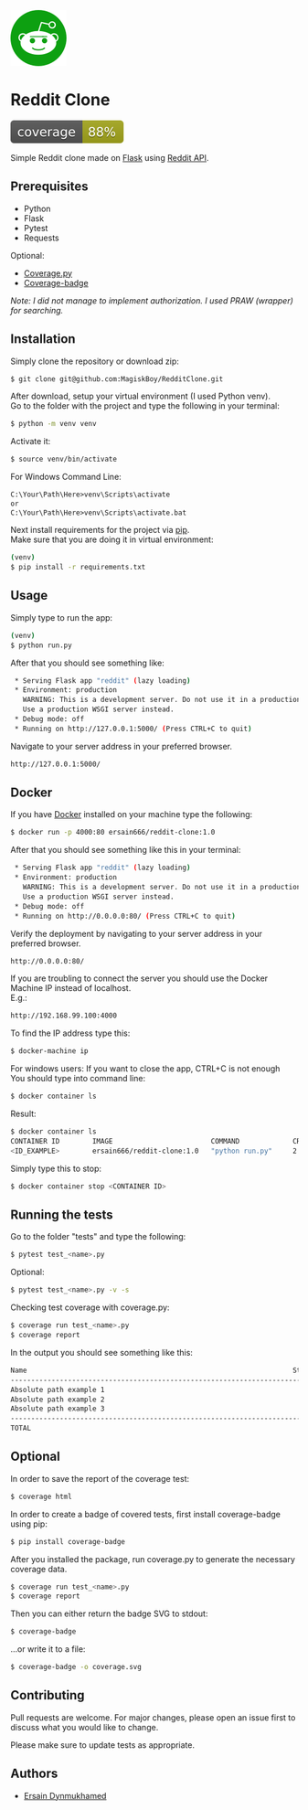 ![Alt text](/reddit/static/img/reddit.png)
# Reddit Clone 
![Alt text](/test/coverage.svg)


Simple Reddit clone made on [Flask](http://flask.pocoo.org/) using [Reddit API](https://www.reddit.com/dev/api/).

## Prerequisites
* Python
* Flask
* Pytest
* Requests

Optional:
* [Coverage.py](https://coverage.readthedocs.io/en/v4.5.x/)
* [Coverage-badge](https://pypi.org/project/coverage-badge/)

_Note: I did not manage to implement authorization._
_I used PRAW (wrapper) for searching._

## Installation

Simply clone the repository or download zip: 
```sh
$ git clone git@github.com:MagiskBoy/RedditClone.git
```
After download, setup your virtual environment (I used Python venv).
<br>
Go to the folder with the project and type the following in your terminal:
```sh
$ python -m venv venv
```

Activate it:
```sh
$ source venv/bin/activate
```
For Windows Command Line:
```
C:\Your\Path\Here>venv\Scripts\activate
or
C:\Your\Path\Here>venv\Scripts\activate.bat
```

Next install requirements for the project via [pip](https://pip.pypa.io/en/stable/installing/).
<br>
Make sure that you are doing it in virtual environment:
```sh
(venv)
$ pip install -r requirements.txt
```

## Usage 
Simply type to run the app:
```sh
(venv)
$ python run.py
```
After that you should see something like:
```sh
 * Serving Flask app "reddit" (lazy loading)
 * Environment: production
   WARNING: This is a development server. Do not use it in a production deployment.
   Use a production WSGI server instead.
 * Debug mode: off
 * Running on http://127.0.0.1:5000/ (Press CTRL+C to quit)
```
Navigate to your server address in your preferred browser.
```sh
http://127.0.0.1:5000/
```


##  Docker
If you have [Docker](https://www.docker.com/) installed on your machine type the following:
```sh
$ docker run -p 4000:80 ersain666/reddit-clone:1.0
```

After that you should see something like this in your terminal:
```sh
 * Serving Flask app "reddit" (lazy loading)
 * Environment: production
   WARNING: This is a development server. Do not use it in a production deployment.
   Use a production WSGI server instead.
 * Debug mode: off
 * Running on http://0.0.0.0:80/ (Press CTRL+C to quit)
```
Verify the deployment by navigating to your server address in your preferred browser.
```sh
http://0.0.0.0:80/
```

If you are troubling to connect the server you should use the Docker Machine IP instead of localhost. <br>
E.g.:
```sh
http://192.168.99.100:4000
```

To find the IP address type this:
```sh
$ docker-machine ip
```

For windows users:
If you want to close the app, CTRL+C is not enough
<br>
You should type into command line:
```sh
$ docker container ls 
```
Result:
```sh
$ docker container ls
CONTAINER ID        IMAGE                        COMMAND             CREATED             STATUS              PORTS                  NAMES
<ID_EXAMPLE>        ersain666/reddit-clone:1.0   "python run.py"     2 minutes ago       Up About a minute   0.0.0.0:4000->80/tcp   nostalgic_goodall
```
Simply type this to stop:
```sh
$ docker container stop <CONTAINER ID>
```

## Running the tests
Go to the folder "tests" and type the following:
```sh
$ pytest test_<name>.py
```
Optional:
```sh
$ pytest test_<name>.py -v -s
```

Checking test coverage with coverage.py:
```sh
$ coverage run test_<name>.py
$ coverage report
```
In the output you should see something like this:
```sh
Name                                                                 Stmts   Miss  Cover
----------------------------------------------------------------------------------------
Absolute path example 1                                                 11      0   100%
Absolute path example 2                                                 16      0   100%
Absolute path example 3                                                  8      0   100%
----------------------------------------------------------------------------------------
TOTAL                                                                   35      0   100%
```
## Optional
In order to save the report of the coverage test:
```sh
$ coverage html
```

In order to create a badge of covered tests, first install coverage-badge using pip:
```sh
$ pip install coverage-badge
```
After you installed the package, run coverage.py to generate the necessary coverage data.
```sh
$ coverage run test_<name>.py
$ coverage report
```
Then you can either return the badge SVG to stdout:
```sh
$ coverage-badge
```
…or write it to a file:
```sh
$ coverage-badge -o coverage.svg
```

## Contributing
Pull requests are welcome. For major changes, please open an issue first to discuss what you would like to change.

Please make sure to update tests as appropriate.

## Authors
* [Ersain Dynmukhamed](https://github.com/MagiskBoy)
